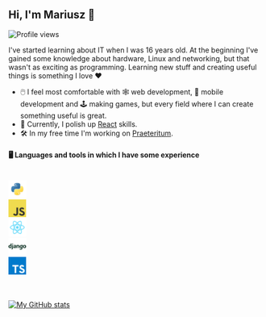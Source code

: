 ## Hi, I'm Mariusz 👋

![Profile views](https://komarev.com/ghpvc/?username=nomariusz)

I've started learning about IT when I was 16 years old. At the beginning I've gained some knowledge about hardware, Linux and networking, but that wasn't as exciting as programming. Learning new stuff and creating useful things is something I love ❤️

* 🖱️ I feel most comfortable with 🕸️ web development, 📱 mobile development and 🕹️ making games, but every field where I can create something useful is great.
* 📖 Currently, I polish up [React](https://github.com/facebook/react) skills.
* 🛠️ In my free time I'm working on [Praeteritum](https://github.com/NoMariusz/Praeteritum).

#### 🖥️ Languages and tools in which I have some experience
<code>
<img src="https://raw.githubusercontent.com/github/explore/80688e429a7d4ef2fca1e82350fe8e3517d3494d/topics/python/python.png" alt="Python" width="35px" height="35px">
<img src="https://raw.githubusercontent.com/github/explore/80688e429a7d4ef2fca1e82350fe8e3517d3494d/topics/javascript/javascript.png" alt="JavaScript" width="35px" height="35px">
<img src="https://raw.githubusercontent.com/github/explore/80688e429a7d4ef2fca1e82350fe8e3517d3494d/topics/react/react.png" alt="React" width="35px" height="35px">
<img src="https://raw.githubusercontent.com/github/explore/80688e429a7d4ef2fca1e82350fe8e3517d3494d/topics/django/django.png" alt="Django" width="35px" height="35px">
<img src="https://raw.githubusercontent.com/github/explore/80688e429a7d4ef2fca1e82350fe8e3517d3494d/topics/typescript/typescript.png" alt="TypeScript" width="35px" height="35px">
</code>

<br />
<br />

[![My GitHub stats](https://github-readme-stats.vercel.app/api?username=NoMariusz&count_private=true&show_icons=true&theme=tokyonight&icon_color=f0dc4e)](https://github.com/anuraghazra/github-readme-stats)
